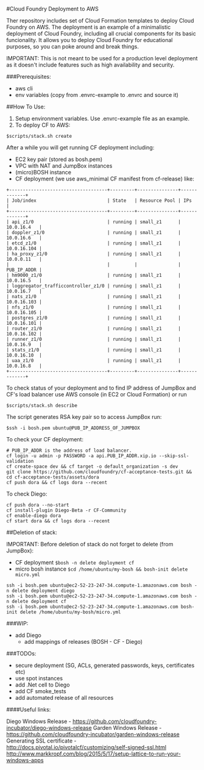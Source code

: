 #Cloud Foundry Deployment to AWS

Ther repository includes  set of Cloud Formation templates to deploy Cloud Foundry on AWS.
The deployment is an example of a minimalistic deployment of Cloud Foundry, including all crucial components for its basic funcionality. It allows you to deploy Cloud Foundry for educational purposes, so you can poke around and break things.

IMPORTANT: This is not meant to be used for a production level deployment as it doesn't include features such as high availability and security.

###Prerequisites:
- aws cli
- env variables (copy from .envrc-example to .envrc and source it)

##How To Use:

1. Setup environment variables. Use .envrc-example file as an example.
2. To deploy CF to AWS:
```
$scripts/stack.sh create
```

After a while you will get running CF deployment including:
- EC2 key pair (stored as bosh.pem)
- VPC with NAT and JumpBox instances
- (micro)BOSH instance
- CF deployment (we use aws_minimal CF manifest from cf-release) like:
```
+------------------------------------+---------+---------------+-------------+
| Job/index                          | State   | Resource Pool | IPs         |
+------------------------------------+---------+---------------+-------------+
| api_z1/0                           | running | small_z1      | 10.0.16.4   |
| doppler_z1/0                       | running | small_z1      | 10.0.16.6   |
| etcd_z1/0                          | running | small_z1      | 10.0.16.104 |
| ha_proxy_z1/0                      | running | small_z1      | 10.0.0.11   |
|                                    |         |               | PUB_IP_ADDR |
| hm9000_z1/0                        | running | small_z1      | 10.0.16.5   |
| loggregator_trafficcontroller_z1/0 | running | small_z1      | 10.0.16.7   |
| nats_z1/0                          | running | small_z1      | 10.0.16.103 |
| nfs_z1/0                           | running | small_z1      | 10.0.16.105 |
| postgres_z1/0                      | running | small_z1      | 10.0.16.101 |
| router_z1/0                        | running | small_z1      | 10.0.16.102 |
| runner_z1/0                        | running | small_z1      | 10.0.16.9   |
| stats_z1/0                         | running | small_z1      | 10.0.16.10  |
| uaa_z1/0                           | running | small_z1      | 10.0.16.8   |
+------------------------------------+---------+---------------+-------------+
```
To check status of your deployment and to find IP address of JumpBox and CF's load balancer use AWS console (in EC2 or Cloud Formation) or run
```
$scripts/stack.sh describe
```

The script generates RSA key pair so to access JumpBox run:
```
$ssh -i bosh.pem ubuntu@PUB_IP_ADDRESS_OF_JUMPBOX
```
To check your CF deployment:
```
# PUB_IP_ADDR is the address of load balancer.
cf login -u admin -p PASSWORD -a api.PUB_IP_ADDR.xip.io --skip-ssl-validation
cf create-space dev && cf target -o default_organization -s dev
git clone https://github.com/cloudfoundry/cf-acceptance-tests.git && cd cf-acceptance-tests/assets/dora
cf push dora && cf logs dora --recent
```
To check Diego:
```
cf push dora --no-start
cf install-plugin Diego-Beta -r CF-Community
cf enable-diego dora
cf start dora && cf logs dora --recent
```


##Deletion of stack:

IMPORTANT: Before deletion of stack do not forget to delete (from JumpBox):
- CF deployment
```$bosh -n delete deployment cf```
- micro bosh instance
```$cd /home/ubuntu/my-bosh && bosh-init delete micro.yml```

```
ssh -i bosh.pem ubuntu@ec2-52-23-247-34.compute-1.amazonaws.com bosh -n delete deployment diego
ssh -i bosh.pem ubuntu@ec2-52-23-247-34.compute-1.amazonaws.com bosh -n delete deployment cf
ssh -i bosh.pem ubuntu@ec2-52-23-247-34.compute-1.amazonaws.com bosh-init delete /home/ubuntu/my-bosh/micro.yml
```

###WIP:
- add Diego
  - add mappings of releases (BOSH - CF - Diego)

###TODOs:
- secure deployment (SG, ACLs, generated passwords, keys, certificates etc)
- use spot instances
- add .Net cell to Diego
- add CF smoke_tests
- add automated release of all resources

####Useful links:

Diego Windows Release - https://github.com/cloudfoundry-incubator/diego-windows-release
Garden Windows Release - https://github.com/cloudfoundry-incubator/garden-windows-release
Generating SSL certificate - http://docs.pivotal.io/pivotalcf/customizing/self-signed-ssl.html
http://www.markkropf.com/blog/2015/5/17/setup-lattice-to-run-your-windows-apps
